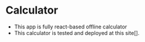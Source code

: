 # Calculator
- This app is fully react-based offline calculator
- This calculator is tested and deployed at this site[].